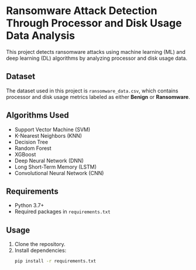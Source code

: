 # Ransomware Attack Detection Through Processor and Disk Usage Data Analysis

This project detects ransomware attacks using machine learning (ML) and deep learning (DL) algorithms by analyzing processor and disk usage data.

## Dataset
The dataset used in this project is `ransomware_data.csv`, which contains processor and disk usage metrics labeled as either **Benign** or **Ransomware**.

## Algorithms Used
- Support Vector Machine (SVM)
- K-Nearest Neighbors (KNN)
- Decision Tree
- Random Forest
- XGBoost
- Deep Neural Network (DNN)
- Long Short-Term Memory (LSTM)
- Convolutional Neural Network (CNN)

## Requirements
- Python 3.7+
- Required packages in `requirements.txt`

## Usage
1. Clone the repository.
2. Install dependencies:
   ```bash
   pip install -r requirements.txt

